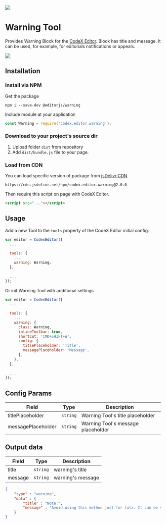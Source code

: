 ![](https://badgen.net/badge/CodeX%20Editor/v2.0/blue)

# Warning Tool

Provides Warning Block for the [CodeX Editor](https://ifmo.su/editor). Block has title and message. It can be used, for example, for editorials notifications or appeals.

![](https://capella.pics/2d7b7bc1-ac46-4020-89c9-390d1a7297e2.jpg)

## Installation

### Install via NPM

Get the package

```shell
npm i --save-dev @editorjs/warning
```

Include module at your application

```javascript
const Warning = require('codex.editor.warning');
```

### Download to your project's source dir

1. Upload folder `dist` from repository
2. Add `dist/bundle.js` file to your page.

### Load from CDN

You can load specific version of package from [jsDelivr CDN](https://www.jsdelivr.com/package/npm/codex.editor.warning).

`https://cdn.jsdelivr.net/npm/codex.editor.warning@2.0.0`

Then require this script on page with CodeX Editor.

```html
<script src="..."></script>
```

## Usage

Add a new Tool to the `tools` property of the CodeX Editor initial config.

```javascript
var editor = CodexEditor({
  ...
  
  tools: {
    ...
    warning: Warning,
  },
  
  ...
});
```

Or init Warning Tool with additional settings

```javascript
var editor = CodexEditor({
  ...
  
  tools: {
    ...
    warning: {
      class: Warning,
      inlineToolbar: true,
      shortcut: 'CMD+SHIFT+W',
      config: {
        titlePlaceholder: 'Title',
        messagePlaceholder: 'Message',
      },
    },
  },
  
  ...
});
```

## Config Params

| Field              | Type     | Description                       |
| ------------------ | -------- | ----------------------------------|
| titlePlaceholder   | `string` | Warning Tool's title placeholder  |
| messagePlaceholder | `string` | Warning Tool's message placeholder|

## Output data

| Field     | Type     | Description      |
| --------- | -------- | -----------------|
| title     | `string` | warning's title  |
| message   | `string` | warning's message|

```json
{
    "type" : "warning",
    "data" : {
        "title" : "Note:",
        "message" : "Avoid using this method just for lulz. It can be very dangerous opposite your daily fun stuff."
    }
}
```
